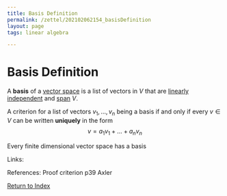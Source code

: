 ```yaml
---
title: Basis Definition
permalink: /zettel/202102062154_basisDefinition
layout: page
tags: linear algebra

---
```

# Basis Definition

A **basis** of a [vector space](202102061359_vectorSpaceDefinition) is a list of vectors in $V$ that are
[linearly independent](202102062030_linearlyIndependentDefinition) and [span](202102062022_spanDefinition) $V$.

A criterion for a list of vectors $v_1, \ldots, v_n$ being a basis if and only if every $v \in V$ can 
be written **uniquely** in the form $$v = a_1 v_1 + \ldots + a_n v_n$$

Every finite dimensional vector space has a basis

Links: 

References: Proof criterion p39 Axler

[Return to Index](index)